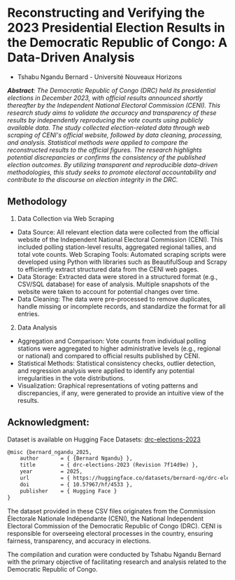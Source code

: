 # Reconstructing and Verifying the 2023 Presidential Election Results in the Democratic Republic of Congo: A Data-Driven Analysis

- Tshabu Ngandu Bernard - Université Nouveaux Horizons

_**Abstract**: The Democratic Republic of Congo (DRC) held its presidential elections in December 2023, with official results announced shortly thereafter by the Independent National Electoral Commission (CENI). This research study aims to validate the accuracy and transparency of these results by independently reproducing the vote counts using publicly available data. The study collected election-related data through web scraping of CENI's official website, followed by data cleaning, processing, and analysis. Statistical methods were applied to compare the reconstructed results to the official figures. The research highlights potential discrepancies or confirms the consistency of the published election outcomes. By utilizing transparent and reproducible data-driven methodologies, this study seeks to promote electoral accountability and contribute to the discourse on election integrity in the DRC._

## Methodology

1. Data Collection via Web Scraping

- Data Source: All relevant election data were collected from the official website of the Independent National Electoral Commission (CENI). This included polling station-level results, aggregated regional tallies, and total vote counts.
Web Scraping Tools: Automated scraping scripts were developed using Python with libraries such as BeautifulSoup and Scrapy to efficiently extract structured data from the CENI web pages.
- Data Storage: Extracted data were stored in a structured format (e.g., CSV/SQL database) for ease of analysis. Multiple snapshots of the website were taken to account for potential changes over time.
- Data Cleaning: The data were pre-processed to remove duplicates, handle missing or incomplete records, and standardize the format for all entries.

2. Data Analysis

- Aggregation and Comparison: Vote counts from individual polling stations were aggregated to higher administrative levels (e.g., regional or national) and compared to official results published by CENI.
- Statistical Methods: Statistical consistency checks, outlier detection, and regression analysis were applied to identify any potential irregularities in the vote distributions.
- Visualization: Graphical representations of voting patterns and discrepancies, if any, were generated to provide an intuitive view of the results.


## Acknowledgment:

Dataset is available on Hugging Face Datasets: [drc-elections-2023](https://huggingface.co/datasets/bernard-ng/drc-elections-2023)

```tex
@misc {bernard_ngandu_2025,
	author       = { {Bernard Ngandu} },
	title        = { drc-elections-2023 (Revision 7f14d9e) },
	year         = 2025,
	url          = { https://huggingface.co/datasets/bernard-ng/drc-elections-2023 },
	doi          = { 10.57967/hf/4533 },
	publisher    = { Hugging Face }
}
```

The dataset provided in these CSV files originates from the Commission Électorale Nationale Indépendante (CENI), the National Independent Electoral Commission of the Democratic Republic of Congo (DRC). CENI is responsible for overseeing electoral processes in the country, ensuring fairness, transparency, and accuracy in elections.

The compilation and curation were conducted by Tshabu Ngandu Bernard with the primary objective of facilitating research and analysis related to the Democratic Republic of Congo.
